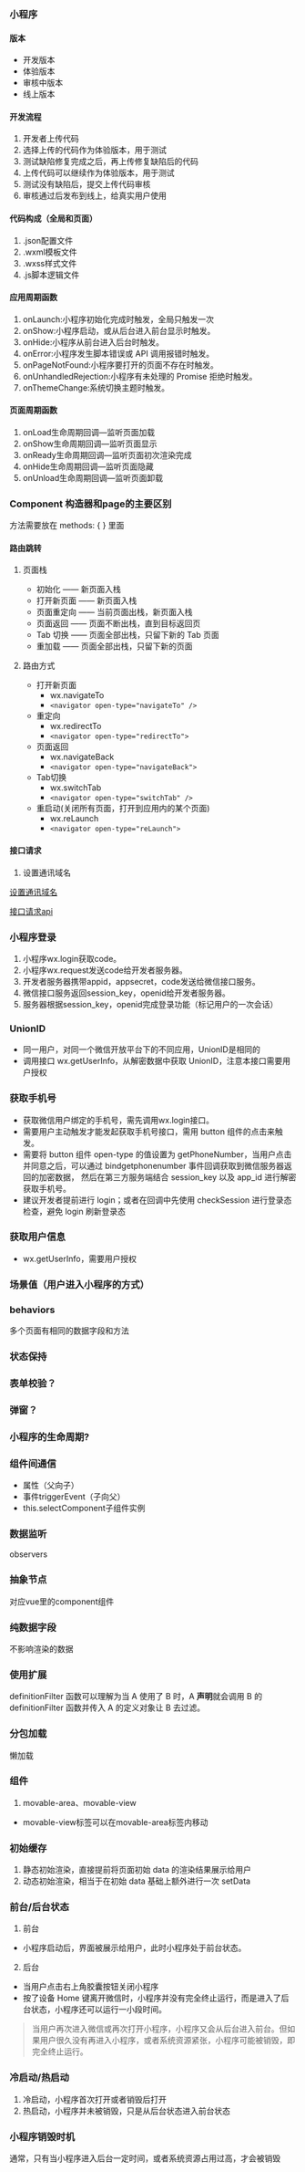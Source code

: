 ### 小程序

#### 版本

* 开发版本
* 体验版本
* 审核中版本
* 线上版本

#### 开发流程

1. 开发者上传代码
2. 选择上传的代码作为体验版本，用于测试
3. 测试缺陷修复完成之后，再上传修复缺陷后的代码
4. 上传代码可以继续作为体验版本，用于测试
5. 测试没有缺陷后，提交上传代码审核
6. 审核通过后发布到线上，给真实用户使用

#### 代码构成（全局和页面）

1. .json配置文件
2. .wxml模板文件
3. .wxss样式文件
4. .js脚本逻辑文件

#### 应用周期函数

1. onLaunch:小程序初始化完成时触发，全局只触发一次
2. onShow:小程序启动，或从后台进入前台显示时触发。
3. onHide:小程序从前台进入后台时触发。
4. onError:小程序发生脚本错误或 API 调用报错时触发。
5. onPageNotFound:小程序要打开的页面不存在时触发。
6. onUnhandledRejection:小程序有未处理的 Promise 拒绝时触发。
7. onThemeChange:系统切换主题时触发。

#### 页面周期函数

1. onLoad生命周期回调—监听页面加载
2. onShow生命周期回调—监听页面显示
3. onReady生命周期回调—监听页面初次渲染完成
4. onHide生命周期回调—监听页面隐藏
5. onUnload生命周期回调—监听页面卸载

### Component 构造器和page的主要区别

方法需要放在 methods: { } 里面

#### 路由跳转

1. 页面栈

    - 初始化 —— 新页面入栈
    - 打开新页面 ——	新页面入栈
    - 页面重定向 —— 当前页面出栈，新页面入栈
    - 页面返回 —— 页面不断出栈，直到目标返回页
    - Tab 切换 —— 页面全部出栈，只留下新的 Tab 页面
    - 重加载 —— 页面全部出栈，只留下新的页面

2. 路由方式

    - 打开新页面
        - wx.navigateTo 
        - `<navigator open-type="navigateTo" />` 
    - 重定向
        - wx.redirectTo
        - `<navigator open-type="redirectTo">`
    - 页面返回
        - wx.navigateBack
        - `<navigator open-type="navigateBack">`
    - Tab切换
        - wx.switchTab
        - `<navigator open-type="switchTab" />`
    - 重启动(关闭所有页面，打开到应用内的某个页面)
        - wx.reLaunch
        - `<navigator open-type="reLaunch">`

#### 接口请求

1. 设置通讯域名

[设置通讯域名](https://mp.weixin.qq.com/wxamp/devprofile/get_profile?token=842053439&lang=zh_CN)

[接口请求api](https://developers.weixin.qq.com/miniprogram/dev/api/network/request/wx.request.html)


### 小程序登录

1. 小程序wx.login获取code。
2. 小程序wx.request发送code给开发者服务器。
3. 开发者服务器携带appid，appsecret，code发送给微信接口服务。
4. 微信接口服务返回session_key，openid给开发者服务器。
5. 服务器根据session_key，openid完成登录功能（标记用户的一次会话）

### UnionID

- 同一用户，对同一个微信开放平台下的不同应用，UnionID是相同的
- 调用接口 wx.getUserInfo，从解密数据中获取 UnionID，注意本接口需要用户授权

### 获取手机号

- 获取微信用户绑定的手机号，需先调用wx.login接口。
- 需要用户主动触发才能发起获取手机号接口，需用 button 组件的点击来触发。
- 需要将 button 组件 open-type 的值设置为 getPhoneNumber，当用户点击并同意之后，可以通过 bindgetphonenumber 事件回调获取到微信服务器返回的加密数据， 然后在第三方服务端结合 session_key 以及 app_id 进行解密获取手机号。
- 建议开发者提前进行 login；或者在回调中先使用 checkSession 进行登录态检查，避免 login 刷新登录态

### 获取用户信息
- 	wx.getUserInfo，需要用户授权

### 场景值（用户进入小程序的方式）

### behaviors

多个页面有相同的数据字段和方法

### 状态保持

### 表单校验？

### 弹窗？

### 小程序的生命周期?

### 组件间通信

- 属性（父向子）
- 事件triggerEvent（子向父）
- this.selectComponent子组件实例

### 数据监听

observers

### 抽象节点

对应vue里的component组件

### 纯数据字段

不影响渲染的数据

### 使用扩展
definitionFilter 函数可以理解为当 A 使用了 B 时，A **声明**就会调用 B 的 definitionFilter 函数并传入 A 的定义对象让 B 去过滤。

### 分包加载

懒加载

### 组件

1. movable-area、movable-view

- movable-view标签可以在movable-area标签内移动

### 初始缓存

1. 静态初始渲染，直接提前将页面初始 data 的渲染结果展示给用户
2. 动态初始渲染，相当于在初始 data 基础上额外进行一次 setData

### 前台/后台状态

1. 前台
- 小程序启动后，界面被展示给用户，此时小程序处于前台状态。
2. 后台
- 当用户点击右上角胶囊按钮关闭小程序
- 按了设备 Home 键离开微信时，小程序并没有完全终止运行，而是进入了后台状态，小程序还可以运行一小段时间。

> 当用户再次进入微信或再次打开小程序，小程序又会从后台进入前台。但如果用户很久没有再进入小程序，或者系统资源紧张，小程序可能被销毁，即完全终止运行。

### 冷启动/热启动

1. 冷启动，小程序首次打开或者销毁后打开
2. 热启动，小程序并未被销毁，只是从后台状态进入前台状态

### 小程序销毁时机

通常，只有当小程序进入后台一定时间，或者系统资源占用过高，才会被销毁